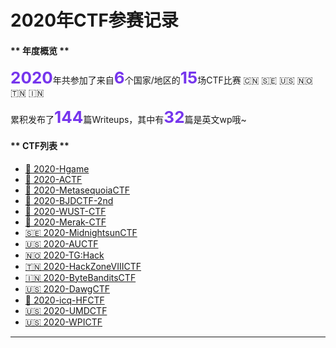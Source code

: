 # 2020年CTF参赛记录

<style>
b{
    font-size:26px;
    color: #7635ED;
}
h2{
    visibility: hidden;
    display: none;
}
</style>


<!-- tabs:start -->
#### ** 年度概览 **

 <b>2020</b>年共参加了来自<b>6</b>个国家/地区的<b>15</b>场CTF比赛
 🇨🇳 🇸🇪  🇺🇸 🇳🇴 🇹🇳 🇮🇳 

 累积发布了<b>144</b>篇Writeups，其中有<b>32</b>篇是英文wp哦~


#### ** CTF列表 **

* [📖 2020-Hgame](ctf/Hgame-2020/ "杭电新生赛 - 20200116/0214")
* [📖 2020-ACTF](ctf/ACTF-2020/ "中南大学新生赛 - 20200201/14")
* [📖 2020-MetasequoiaCTF](ctf/MetasequoiaCTF-2020/ "MetasequoiaCTF writeup - 20200220/21")
* [📖 2020-BJDCTF-2nd](ctf/BJDCTF-2nd-2020/ "BJDCTF 2nd Pwn出题人wp - 20200321/23")
* [📖 2020-WUST-CTF](ctf/WUST-CTF-2020/ "WUST-CTF 萌新赛 - 20200327/30")
* [📖 2020-Merak-CTF](ctf/MrCTF-2020/ "merak-ctf 天璇新生赛 - 20200327/30")
* [🇸🇪 2020-MidnightsunCTF](ctf/MidnightsunCTF-2020/ "MidnightsunCTF2020 - 20200404/05")
* [🇺🇸 2020-AUCTF](ctf/AUCTF-2020/ "AUCTF2020 - 20200403/06")
* [🇳🇴 2020-TG:Hack](ctf/TGHACK-2020/ "TG:Hack2020 - 20200411/12")
* [🇹🇳 2020-HackZoneVIIICTF](ctf/HackZoneVIIICTF-2020/ "HackZoneVIII - 20200412")
* [🇮🇳 2020-ByteBanditsCTF](ctf/ByteBanditsCTF-2020/ "ByteBanditsCTF - 20200412")
* [🇺🇸 2020-DawgCTF](ctf/DawgCTF-2020/ "DawgCTF - 20200411/13")
* [📖 2020-icq-HFCTF](ctf/icq-HFCTF-2020/ "i春秋虎符CTF - 20200419")
* [🇺🇸 2020-UMDCTF](ctf/UMDCTF-2020/ "WPICTF - 20200418/19")
* [🇺🇸 2020-WPICTF](ctf/WPICTF-2020/ "WPICTF - 20200418/20")

<!-- tabs:end -->


----

<!-- ----

!> 下方是简单粗暴的目录检索区 </br> 目的是让左侧导航栏生成可折叠的目录

---- -->


## [📖 2020-Hgame](ctf/2020/Hgame-2020 "杭电新生赛 - 20200116/0214")
## [📖 2020-ACTF](ctf/2020/ACTF-2020 "中南大学新生赛 - 20200201/14")
## [📖 2020-MetasequoiaCTF](ctf/2020/MetasequoiaCTF-2020 "MetasequoiaCTF writeup - 20200220/21")
## [📖 2020-BJDCTF-2nd](ctf/2020/BJDCTF-2nd-2020 "BJDCTF 2nd Pwn出题人wp - 20200321/23")
## [📖 2020-WUST-CTF](ctf/2020/WUST-CTF-2020 "WUST-CTF 萌新赛 - 20200327/30")
## [📖 2020-Merak-CTF](ctf/2020/MrCTF-2020 "merak-ctf 天璇新生赛 - 20200327/30")
## [🇸🇪 2020-MidnightsunCTF](ctf/2020/MidnightsunCTF-2020 "MidnightsunCTF2020 - 20200404/05")
## [🇺🇸 2020-AUCTF](ctf/2020/AUCTF-2020 "AUCTF2020 - 20200403/06")
## [🇳🇴 2020-TG:Hack](ctf/2020/TGHACK-2020 "TG:Hack2020 - 20200411/12")
## [🇹🇳 2020-HackZoneVIIICTF](ctf/2020/HackZoneVIIICTF-2020 "HackZoneVIII - 20200412")
## [🇮🇳 2020-ByteBanditsCTF](ctf/2020/ByteBanditsCTF-2020 "ByteBanditsCTF - 20200412")
## [🇺🇸 2020-DawgCTF](ctf/2020/DawgCTF-2020 "DawgCTF - 20200411/13")
## [📖 2020-icq-HFCTF](ctf/2020/icq-HFCTF-2020 "i春秋虎符CTF - 20200419")
## [🇺🇸 2020-UMDCTF](ctf/2020/UMDCTF-2020 "WPICTF - 20200418/19")
## [🇺🇸 2020-WPICTF](ctf/2020/WPICTF-2020 "WPICTF - 20200418/20")

